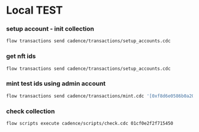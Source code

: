 # Local TEST

### setup account - init collection

```bash
flow transactions send cadence/transactions/setup_accounts.cdc
```

### get nft ids

```bash
flow transactions send cadence/transactions/setup_accounts.cdc
```

### mint test ids using admin account

```bash
flow transactions send cadence/transactions/mint.cdc '[0xf8d6e0586b0a20c7]' '[{"version":"1"}]' 01cf0e2f2f715450 0.05 --signer test-admin-account
```

### check collection

```bash
flow scripts execute cadence/scripts/check.cdc 01cf0e2f2f715450  
```

